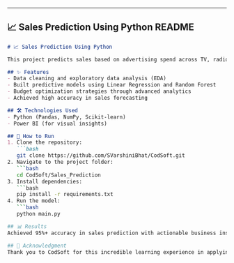 
---

## 📈 **Sales Prediction Using Python README**  

```markdown
# 📈 Sales Prediction Using Python

This project predicts sales based on advertising spend across TV, radio, and newspapers. It helps businesses make data-driven decisions to optimize their marketing strategies.

## ✨ Features
- Data cleaning and exploratory data analysis (EDA)
- Built predictive models using Linear Regression and Random Forest
- Budget optimization strategies through advanced analytics
- Achieved high accuracy in sales forecasting

## 🛠 Technologies Used
- Python (Pandas, NumPy, Scikit-learn)
- Power BI (for visual insights)

## 🚀 How to Run
1. Clone the repository:
   ```bash
   git clone https://github.com/SVarshiniBhat/CodSoft.git
2. Navigate to the project folder:
   ```bash
   cd CodSoft/Sales_Prediction
3. Install dependencies:
   ```bash
   pip install -r requirements.txt
4. Run the model:
   ```bash
   python main.py

## 📊 Results
Achieved 95%+ accuracy in sales prediction with actionable business insights.

## 🙏 Acknowledgment
Thank you to CodSoft for this incredible learning experience in applying data science to real-world business problems.